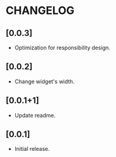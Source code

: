 # CHANGELOG

## [0.0.3]

* Optimization for responsibility design.

## [0.0.2]

* Change widget's width.

## [0.0.1+1]

* Update readme.

## [0.0.1]

* Initial release.

